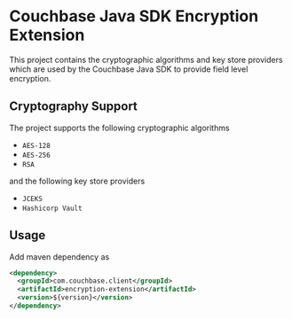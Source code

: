 # Couchbase Java SDK Encryption Extension #

This project contains the cryptographic algorithms and key store providers which are
used by the Couchbase Java SDK to provide field level encryption.


## Cryptography Support ##

The project supports the following cryptographic algorithms

* `AES-128`
* `AES-256`
* `RSA`

and the following key store providers

* `JCEKS`
* `Hashicorp Vault`

## Usage ##
Add maven dependency as
```xml
<dependency>
  <groupId>com.couchbase.client</groupId>
  <artifactId>encryption-extension</artifactId>
  <version>${version}</version>
</dependency>
```
